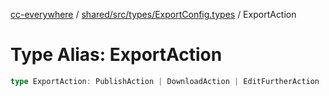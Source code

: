 [cc-everywhere](../../../../../index.md) / [shared/src/types/ExportConfig.types](../index.md) / ExportAction

# Type Alias: ExportAction

```ts
type ExportAction: PublishAction | DownloadAction | EditFurtherAction | ContinueEditingAction;
```
